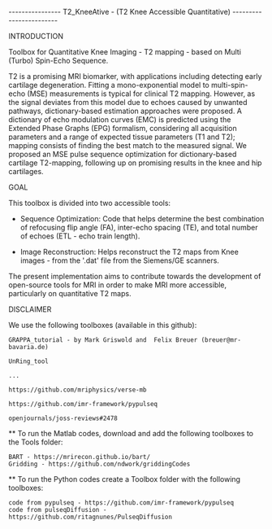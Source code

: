 ----------------  T2_KneeAtive - (T2 Knee Accessible Quantitative)  ------------------------



INTRODUCTION

Toolbox for Quantitative Knee Imaging - T2 mapping - based on Multi (Turbo) Spin-Echo Sequence.


T2 is a promising MRI biomarker, with applications including detecting early cartilage degeneration. Fitting a mono-exponential model to multi-spin-echo (MSE) measurements is typical for clinical T2 mapping. However, as the signal deviates from this model due to echoes caused by unwanted pathways, dictionary-based estimation approaches were proposed. A dictionary of echo modulation curves (EMC) is predicted using the Extended Phase Graphs (EPG) formalism, considering all acquisition parameters and a range of expected tissue parameters (T1 and T2); mapping consists of finding the best match to the measured signal. We proposed an MSE pulse sequence optimization for dictionary-based cartilage T2-mapping, following up on promising results in the knee and hip cartilages. 



GOAL

This toolbox is divided into two accessible tools: 

 - Sequence Optimization:
Code that helps determine the best combination of refocusing flip angle (FA), inter-echo spacing (TE), and total number of echoes (ETL - echo train length).

 - Image Reconstruction:
Helps reconstruct the T2 maps from Knee images - from the '.dat' file from the Siemens/GE scanners.


The present implementation aims to contribute towards the development of open-source tools for MRI in order to make MRI more accessible, particularly on quantitative T2 maps.



DISCLAIMER 

We use the following toolboxes (available in this github):

    GRAPPA_tutorial - by Mark Griswold and  Felix Breuer (breuer@mr-bavaria.de)

    UnRing_tool

    ...

    https://github.com/mriphysics/verse-mb

    https://github.com/imr-framework/pypulseq

    openjournals/joss-reviews#2478


** To run the Matlab codes, download and add the following toolboxes to the Tools folder:

    BART - https://mrirecon.github.io/bart/
    Gridding - https://github.com/ndwork/griddingCodes

** To run the Python codes create a Toolbox folder with the following toolboxes:

    code from pypulseq - https://github.com/imr-framework/pypulseq
    code from pulseqDiffusion - https://github.com/ritagnunes/PulseqDiffusion
